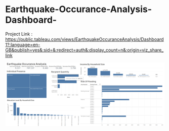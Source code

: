 # Earthquake-Occurance-Analysis-Dashboard-

Project Link : https://public.tableau.com/views/EarthquakeOccuranceAnalysis/Dashboard1?:language=en-GB&publish=yes&:sid=&:redirect=auth&:display_count=n&:origin=viz_share_link


<img src = "https://github.com/saurabh-tva/Earthquake-Occurance-Analysis-Dashboard-/blob/main/Earthquake.png">

